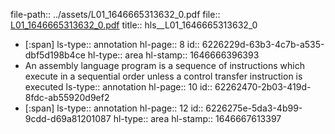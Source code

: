 file-path:: ../assets/L01_1646665313632_0.pdf
file:: [L01_1646665313632_0.pdf](../assets/L01_1646665313632_0.pdf)
title:: hls__L01_1646665313632_0

- [:span]
  ls-type:: annotation
  hl-page:: 8
  id:: 6226229d-63b3-4c7b-a535-dbf5d198b4ce
  hl-type:: area
  hl-stamp:: 1646666396393
- An assembly language program is a sequence of instructions which execute in a sequential order unless a control transfer instruction is executed
  ls-type:: annotation
  hl-page:: 10
  id:: 62262470-2b03-419d-8fdc-ab55920d9ef2
- [:span]
  ls-type:: annotation
  hl-page:: 12
  id:: 6226275e-5da3-4b99-9cdd-d69a81201087
  hl-type:: area
  hl-stamp:: 1646667613397